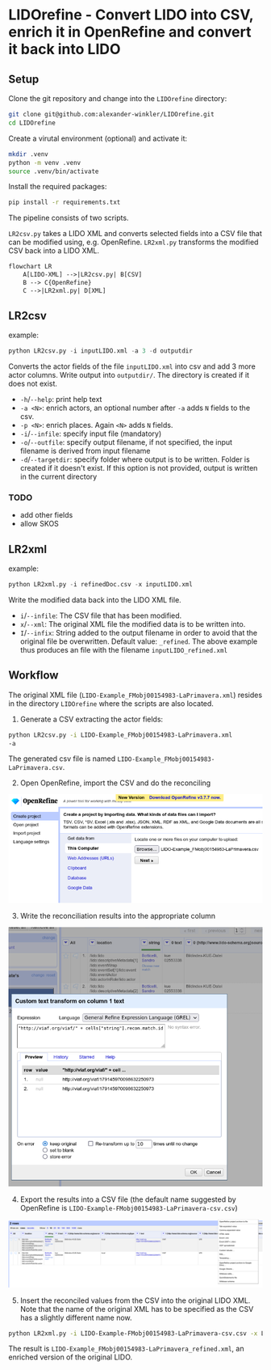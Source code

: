 # LIDOrefine - Convert LIDO into CSV, enrich it in OpenRefine and convert it back into LIDO

## Setup

Clone the git repository and change into the `LIDOrefine` directory:

```bash
git clone git@github.com:alexander-winkler/LIDOrefine.git
cd LIDOrefine
```
Create a virutal environment (optional) and activate it:

```bash
mkdir .venv
python -m venv .venv
source .venv/bin/activate
```

Install the required packages:

```bash
pip install -r requirements.txt
```

The pipeline consists of two scripts.

`LR2csv.py` takes a LIDO XML and converts selected fields into a CSV file that can be modified using, e.g. OpenRefine.
`LR2xml.py` transforms the modified CSV back into a LIDO XML.

```mermaid
flowchart LR
    A[LIDO-XML] -->|LR2csv.py| B[CSV]
    B --> C{OpenRefine}
    C -->|LR2xml.py| D[XML]
```

## LR2csv

example:

```python
python LR2csv.py -i inputLIDO.xml -a 3 -d outputdir
```

Converts the actor fields of the file `inputLIDO.xml` into csv and add 3 more actor columns. Write output into `outputdir/`. The directory is created if it does not exist. 

- `-h`/`--help`: print help text
- `-a <N>`: enrich actors, an optional number after `-a` adds `N` fields to the csv.
- `-p <N>`: enrich places. Again `<N>` adds `N` fields.
- `-i`/`--infile`: specify input file (mandatory)
- `-o`/`--outfile`: specify output filename, if not specified, the input filename is derived from input filename
- `-d`/`--targetdir`: specify folder where output is to be written. Folder is created if it doesn't exist. If this option is not provided, output is written in the current directory


### TODO

- add other fields
- allow SKOS

## LR2xml

example:

```python
python LR2xml.py -i refinedDoc.csv -x inputLIDO.xml
```

Write the modified data back into the LIDO XML file.

- `i`/`--infile`: The CSV file that has been modified.
- `x`/`--xml`: The original XML file the modified data is to be written into.
- `I`/`--infix`: String added to the output filename in order to avoid that the original file be overwritten. Default value: `_refined`. The above example thus produces an file with the filename `inputLIDO_refined.xml`

## Workflow

The original XML file (`LIDO-Example_FMobj00154983-LaPrimavera.xml`) resides in the directory `LIDOrefine` where the scripts are also located.

1. Generate a CSV extracting the actor fields:

```bash
python LR2csv.py -i LIDO-Example_FMobj00154983-LaPrimavera.xml
-a
```

The generated csv file is named `LIDO-Example_FMobj00154983-LaPrimavera.csv`.

2. Open OpenRefine, import the CSV and do the reconciling

![](img/OR_import.png)

3. Write the reconciliation results into the appropriate column

![](img/OR_insertReconMatch.png)

4. Export the results into a CSV file (the default name suggested by OpenRefine is `LIDO-Example-FMobj00154983-LaPrimavera-csv.csv`)

![](img/OR_export.png)

5. Insert the reconciled values from the CSV into the original LIDO XML. Note that the name of the original XML has to be specified as the CSV has a slightly different name now.

```bash
python LR2xml.py -i LIDO-Example-FMobj00154983-LaPrimavera-csv.csv -x LIDO-Example_FMobj00154983-LaPrimavera.xml
```

The result is `LIDO-Example_FMobj00154983-LaPrimavera_refined.xml`, an enriched version of the original LIDO.



